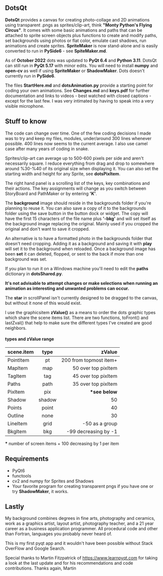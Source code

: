 ## DotsQt  
**DotsQt** provides a canvas for creating photo-collage and 2D animations using transparent .pngs as sprites/clip-art, think **"Monty Python's Flying Circus"**. It comes with some basic animations and paths that can be attached to sprite screen objects plus functions to create and modify paths, set backgrounds using photos or flat color, emulate cast shadows, run animations and create sprites.  **SpriteMaker** is now stand-alone and is easily converted to run in **PySide6** - see **SpiteMaker.md**.

As of **October 2022** dots was updated to **PyQt 6.4** and **Python 3.11**.  DotsQt can still run in **PyQt 5.17** with minor edits. You will need to install **numpy** and **open-cv** as well if using **SpriteMaker** or **ShadowMaker**.  Dots doesn't currently run in **PySide6**.


The files **StartHere.md** and  **dotsAnimation.py** provide a starting point for coding your own animations. See **Changes.md** and **keys.pdf** for further documentation and links to videos - best watched with closed captions - except for the last few. I was very intimated by having to speak into a very visible microphone. 
	  
## Stuff to know
The code can change over time.  One of the few coding decisions I made was to try and keep my files, modules, under/around 300 lines whenever possible. 400 lines now seems to the current average. I also use camel case after many years of coding in snake.

Sprites/clip-art can average up to 500-600 pixels per side and aren't necessarily square.  I reduce everything from drag and drop to somewhere around %30-%40 of its original size when displaying it. You can also set the starting width and height for any Sprite, see **dotsPixItem**.

The right hand panel is a scrolling list of the keys, key combinations and their actions. The key assignments will change as you switch between StoryBoard and PathMaker or by entering **'K'**.

The **background** image should reside in the backgrounds folder if you're planning to reuse it. You can also save a copy of it to the backgrounds folder using the save button in the button dock or widget. The copy will have the first 15 characters of the file name plus **'-bkg'** and will set itself as the background image replacing the original. Mainly used if you cropped the original and don't want to save it cropped.

An alternative is to have a formatted photo in the backgrounds folder that doesn't need cropping. Adding it as a background and saving it with **play** will set it to the background when reloaded.  Once a background image has been **set** it can deleted, flopped, or sent to the back if more than one background was set.

If you plan to run it on a Windows machine you'll need to edit the **paths** dictionary in **dotsShared.py**.   

**It's not advisable to attempt changes or make selections when running an animation as interesting and unwanted problems can occur.**   

The **star** in scrollPanel isn't currently designed to be dragged to the canvas, but without it none of this would exist.

I use the graphicsitem **zValue()** as a means to order the dots graphic types which share the scene items list.  There are two functions, toFront() and lastZval() that help to make sure the different types I've created are good neighbors.

#### types and zValue range		
| scene.item  | type  | zValue |
|:------------- |:---------------:| -------------:|
| PointItem | pt | 200 from topmost item+ |
| MapItem | map | 50 over top pixItem |
| TagItem | tag|45 over top pixItem|
| Paths| path| 35 over top pixItem
| PixItem | pix  | **\*see below**
| Shadow  |shadow| 50|
| Points  |point | 40|
| Outline |  none   | 30| 
| LineItem  | grid   | -50 as a group |
| BkgItem   | bkg | -99 decreasing by -1 |  

  
**\***   number of screen items + 100 decreasing by 1 per item

  

## Requirements
* PyQt6
* functools
* cv2 and numpy for Sprites and Shadows
* Your favorite program for creating transparent pngs if you have one or try **ShadowMaker**, it works.

## Lastly
My background combines degrees in fine arts, photography and ceramics, work as a graphics artist, layout artist, photography teacher, and a 21 year career as a business application programmer. All procedural code and other than Fortran, languages you probably never heard of. 

This is my first pyqt app and it wouldn't have been possible without Stack OverFlow and Google Search.

Special thanks to Martin Fitzpatrick of <https://www.learnpyqt.com> for taking a look at the last update and for his recommendations and code contributions.  Thanks again, Martin
